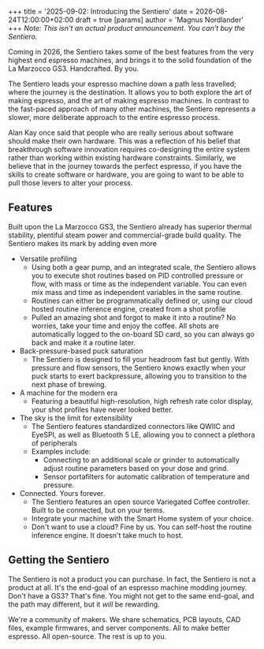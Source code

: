 +++
title = '2025-09-02: Introducing the Sentiero'
date = 2026-08-24T12:00:00+02:00
draft = true
[params]
  author = 'Magnus Nordlander'
+++
*Note: This isn't an actual product announcement. You can't buy the Sentiero.*

Coming in 2026, the Sentiero takes some of the best features from the very highest end espresso machines, and brings it to the solid foundation of the La Marzocco GS3. Handcrafted. By you.

The Sentiero leads your espresso machine down a path less travelled; where the journey is the destination. It allows you to both explore the art of making espresso, and the art of making espresso machines. In contrast to the fast-paced approach of many other machines, the Sentiero represents a slower, more deliberate approach to the entire espresso process.

Alan Kay once said that people who are really serious about software should make their own hardware. This was a reflection of his belief that breakthrough software innovation requires co-designing the entire system rather than working within existing hardware constraints. Similarly, we believe that in the journey towards the perfect espresso, if you have the skills to create software or hardware, you are going to want to be able to pull those levers to alter your process.

## Features

Built upon the La Marzocco GS3, the Sentiero already has superior thermal stability, plentiful steam power and commercial-grade build quality. The Sentiero makes its mark by adding even more 

* Versatile profiling
  * Using both a gear pump, and an integrated scale, the Sentiero allows you to execute shot routines based on PID controlled pressure or flow, with mass or time as the independent variable. You can even mix mass and time as independent variables in the same routine.
  * Routines can either be programmatically defined or, using our cloud hosted routine inference engine, created from a shot profile
  * Pulled an amazing shot and forgot to make it into a routine? No worries, take your time and enjoy the coffee. All shots are automatically logged to the on-board SD card, so you can always go back and make it a routine later.
* Back-pressure-based puck saturation
  * The Sentiero is designed to fill your headroom fast but gently. With pressure and flow sensors, the Sentiero knows exactly when your puck starts to exert backpressure, allowing you to transition to the next phase of brewing.
* A machine for the modern era
  * Featuring a beautiful high-resolution, high refresh rate color display, your shot profiles have never looked better.
* The sky is the limit for extensibility
  * The Sentiero features standardized connectors like QWIIC and EyeSPI, as well as Bluetooth 5 LE, allowing you to connect a plethora of peripherals
  * Examples include:
    * Connecting to an additional scale or grinder to automatically adjust routine parameters based on your dose and grind.
    * Sensor portafilters for automatic calibration of temperature and pressure.
* Connected. Yours forever.
  * The Sentiero features an open source Variegated Coffee controller. Built to be connected, but on your terms.
  * Integrate your machine with the Smart Home system of your choice.
  * Don't want to use a cloud? Fine by us. You can self-host the routine inference engine. It doesn't take much to host.

## Getting the Sentiero

The Sentiero is not a product you can purchase. In fact, the Sentiero is not a product at all. It's the end-goal of an espresso machine modding journey. Don't have a GS3? That's fine. You might not get to the same end-goal, and the path may different, but it *will* be rewarding.

We're a community of makers. We share schematics, PCB layouts, CAD files, example firmwares, and server components. All to make better espresso. All open-source. The rest is up to you.
